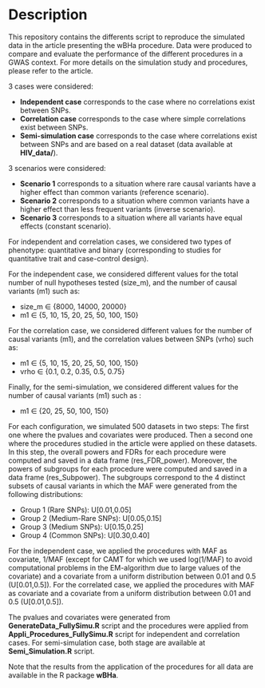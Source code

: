 # Description

This repository contains the differents script to reproduce the simulated data in the article presenting the wBHa procedure. Data were produced to compare and evaluate the performance of the different procedures in a GWAS context. For more details on the simulation study and procedures, please refer to the article.

3 cases were considered:

* **Independent case** corresponds to the case where no correlations exist between SNPs.
* **Correlation case** corresponds to the case where simple correlations exist between SNPs.
* **Semi-simulation case** corresponds to the case where correlations exist between SNPs and are based on a real dataset (data available at **HIV_data/**). 

3 scenarios were considered: 

* **Scenario 1** corresponds to a situation where rare causal variants have a higher effect than common variants (reference scenario).
* **Scenario 2** corresponds to a situation where common variants have a higher effect than less frequent variants (inverse scenario).
* **Scenario 3** corresponds to a situation where all variants have equal effects (constant scenario).

For independent and correlation cases, we considered two types of phenotype: quantitative and binary (corresponding to studies for quantitative trait and case-control design).

For the independent case, we considered different values for the total number of null hypotheses tested (size_m), and the number of causal variants (m1) such as:

* size_m $\in$ {8000, 14000, 20000} 
* m1 $\in$ {5, 10, 15, 20, 25, 50, 100, 150}

For the correlation case, we considered different values for the number of causal variants (m1), and the correlation values between SNPs (vrho) such as:

* m1 $\in$ {5, 10, 15, 20, 25, 50, 100, 150}
* vrho $\in$ {0.1, 0.2, 0.35, 0.5, 0.75}

Finally, for the semi-simulation, we considered different values for the number of causal variants (m1) such as :

* m1 $\in$ {20, 25, 50, 100, 150}

For each configuration, we simulated 500 datasets in two steps: The first one where the pvalues and covariates were produced. Then a second one where the procedures studied in the article were applied on these datasets. In this step, the overall powers and FDRs for each procedure were computed and saved in a data frame (res_FDR_power). Moreover, the powers of subgroups for each procedure were computed and saved in a data frame (res_Subpower). The subgroups correspond to the 4 distinct subsets of causal variants in which the MAF were generated from the following distributions:

* Group 1 (Rare SNPs): U[0.01,0.05]
* Group 2 (Medium-Rare SNPs): U[0.05,0.15]
* Group 3 (Medium SNPs): U[0.15,0.25]
* Group 4 (Common SNPs): U[0.30,0.40]

For the independent case, we applied the procedures with MAF as covariate, 1/MAF (except for CAMT for which we used log(1/MAF) to avoid computational problems in the
EM-algorithm due to large values of the covariate) and a covariate from a uniform distribution between 0.01 and 0.5 (U[0.01,0.5]). For the correlated case, we applied the procedures with MAF as covariate and a covariate from a uniform distribution between 0.01 and 0.5 (U[0.01,0.5]).

The pvalues and covariates were generated from **GenerateData_FullySimu.R** script and the procedures were applied from **Appli_Procedures_FullySimu.R** script for independent and correlation cases. For semi-simulation case, both stage are available at **Semi_Simulation.R** script.

Note that the results from the application of the procedures for all data are available in the R package **wBHa**.
